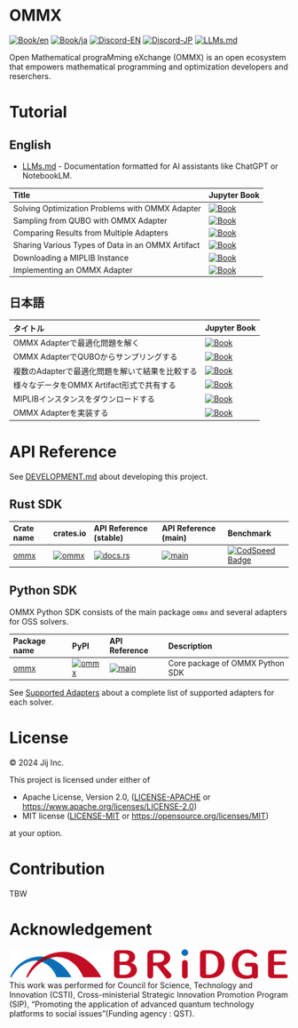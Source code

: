 # OMMX

[![Book/en](https://img.shields.io/badge/Book-English-blue)](https://jij-inc.github.io/ommx/en)
[![Book/ja](https://img.shields.io/badge/Book-日本語-blue)](https://jij-inc.github.io/ommx/ja)
[![Discord-EN](https://img.shields.io/badge/Discord-English-default?logo=Discord)](https://discord.gg/aGfCmnJp)
[![Discord-JP](https://img.shields.io/badge/Discord-日本語-default?logo=Discord)](https://discord.gg/ckAgHqE3)
[![LLMs.md](https://img.shields.io/badge/LLMs.md-AI_Documentation-green)](https://raw.githubusercontent.com/Jij-Inc/ommx/refs/heads/main/LLMs.md)

Open Mathematical prograMming eXchange (OMMX) is an open ecosystem that empowers mathematical programming and optimization developers and reserchers.

# Tutorial

## English

- [LLMs.md](https://raw.githubusercontent.com/Jij-Inc/ommx/refs/heads/main/LLMs.md) - Documentation formatted for AI assistants like ChatGPT or NotebookLM.

| Title | Jupyter Book |
|:------|:-------------|
| Solving Optimization Problems with OMMX Adapter | [![Book](https://img.shields.io/badge/Book-English-blue)](https://jij-inc.github.io/ommx/en/tutorial/solve_with_ommx_adapter.html) |
| Sampling from QUBO with OMMX Adapter | [![Book](https://img.shields.io/badge/Book-English-blue)](https://jij-inc.github.io/ommx/en/tutorial/tsp_sampling_with_openjij_adapter.html) |
| Comparing Results from Multiple Adapters | [![Book](https://img.shields.io/badge/Book-English-blue)](https://jij-inc.github.io/ommx/en/tutorial/switching_adapters.html) |
| Sharing Various Types of Data in an OMMX Artifact | [![Book](https://img.shields.io/badge/Book-English-blue)](https://jij-inc.github.io/ommx/en/tutorial/share_in_ommx_artifact.html) |
| Downloading a MIPLIB Instance | [![Book](https://img.shields.io/badge/Book-English-blue)](https://jij-inc.github.io/ommx/en/tutorial/download_miplib_instance.html) |
| Implementing an OMMX Adapter | [![Book](https://img.shields.io/badge/Book-English-blue)](https://jij-inc.github.io/ommx/en/tutorial/implement_adapter.html) |

## 日本語

| タイトル | Jupyter Book |
|:------|:-------------|
| OMMX Adapterで最適化問題を解く | [![Book](https://img.shields.io/badge/Book-日本語-blue)](https://jij-inc.github.io/ommx/ja/tutorial/solve_with_ommx_adapter.html) |
| OMMX AdapterでQUBOからサンプリングする | [![Book](https://img.shields.io/badge/Book-日本語-blue)](https://jij-inc.github.io/ommx/ja/tutorial/tsp_sampling_with_openjij_adapter.html) |
| 複数のAdapterで最適化問題を解いて結果を比較する | [![Book](https://img.shields.io/badge/Book-日本語-blue)](https://jij-inc.github.io/ommx/ja/tutorial/switching_adapters.html) |
| 様々なデータをOMMX Artifact形式で共有する | [![Book](https://img.shields.io/badge/Book-日本語-blue)](https://jij-inc.github.io/ommx/ja/tutorial/share_in_ommx_artifact.html) |
| MIPLIBインスタンスをダウンロードする | [![Book](https://img.shields.io/badge/Book-日本語-blue)](https://jij-inc.github.io/ommx/ja/tutorial/download_miplib_instance.html) |
| OMMX Adapterを実装する | [![Book](https://img.shields.io/badge/Book-日本語-blue)](https://jij-inc.github.io/ommx/ja/tutorial/implement_adapter.html) |

# API Reference

See [DEVELOPMENT.md](./DEVELOPMENT.md) about developing this project.

## Rust SDK

| Crate name | crates.io | API Reference (stable) | API Reference (main) | Benchmark |
|:----|:----|:----|:----|:----|
| [ommx](./rust/ommx/) | [![ommx](https://img.shields.io/crates/v/ommx)](https://crates.io/crates/ommx) | [![docs.rs](https://docs.rs/ommx/badge.svg)](https://docs.rs/ommx) | [![main](https://img.shields.io/badge/docs-main-blue)](https://jij-inc.github.io/ommx/rust/ommx/index.html) | [![CodSpeed Badge](https://img.shields.io/endpoint?url=https://codspeed.io/badge.json)](https://codspeed.io/Jij-Inc/ommx) |

## Python SDK

OMMX Python SDK consists of the main package `ommx` and several adapters for OSS solvers.

| Package name | PyPI | API Reference | Description |
|:--- |:--- |:--- |:--- |
| [ommx](./python/ommx) | [![ommx](https://img.shields.io/pypi/v/ommx)](https://pypi.org/project/ommx/) | [![main](https://img.shields.io/badge/API_Reference-main-blue)](https://jij-inc.github.io/ommx/python/ommx/autoapi/index.html) | Core package of OMMX Python SDK |

See [Supported Adapters](https://jij-inc.github.io/ommx/ja/user_guide/) about a complete list of supported adapters for each solver.


# License
© 2024 Jij Inc.

This project is licensed under either of

- Apache License, Version 2.0, ([LICENSE-APACHE](LICENSE-APACHE) or <https://www.apache.org/licenses/LICENSE-2.0>)
- MIT license ([LICENSE-MIT](LICENSE-MIT) or <https://opensource.org/licenses/MIT>)

at your option.

# Contribution
TBW

# Acknowledgement
![BRIDGE](./BRIDGE.png)
This work was performed for Council for Science, Technology and Innovation (CSTI), Cross-ministerial Strategic Innovation Promotion Program (SIP), “Promoting the application of advanced quantum technology platforms to social issues”(Funding agency : QST).
